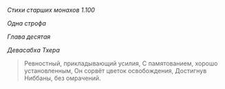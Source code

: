 *Стихи старших монахов 1\.100*

*Одна строфа*

*Глава деcятая*

*Девасабха Тхера*

> Ревностный, прикладывающий усилия,
> С памятованием, хорошо установленным,
> Он сорвёт цветок освобождения,
> Достигнув Ниббаны, без омрачений\.